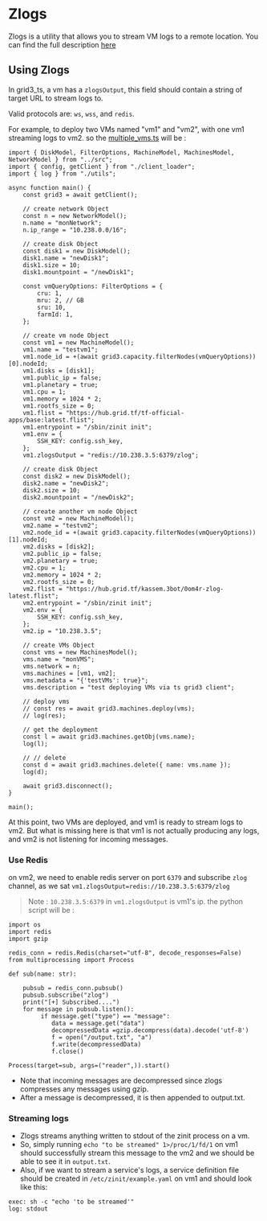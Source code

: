 # Zlogs

Zlogs is a utility that allows you to stream VM logs to a remote location. You can find the full description [here](https://github.com/threefoldtech/zos/tree/main/docs/manual/zlogs)

## Using Zlogs

In grid3_ts, a vm has a `zlogsOutput`, this field should contain a string of target URL to stream logs to.

Valid protocols are: `ws`, `wss`, and `redis`.

For example, to deploy two VMs named "vm1" and "vm2", with one vm1 streaming logs to vm2. so the [multiple_vms.ts](https://github.com/threefoldtech/grid3_client_ts/blob/development/scripts/multiple_vms.ts) will be :

````
import { DiskModel, FilterOptions, MachineModel, MachinesModel, NetworkModel } from "../src";
import { config, getClient } from "./client_loader";
import { log } from "./utils";

async function main() {
    const grid3 = await getClient();

    // create network Object
    const n = new NetworkModel();
    n.name = "monNetwork";
    n.ip_range = "10.238.0.0/16";

    // create disk Object
    const disk1 = new DiskModel();
    disk1.name = "newDisk1";
    disk1.size = 10;
    disk1.mountpoint = "/newDisk1";

    const vmQueryOptions: FilterOptions = {
        cru: 1,
        mru: 2, // GB
        sru: 10,
        farmId: 1,
    };

    // create vm node Object
    const vm1 = new MachineModel();
    vm1.name = "testvm1";
    vm1.node_id = +(await grid3.capacity.filterNodes(vmQueryOptions))[0].nodeId;
    vm1.disks = [disk1];
    vm1.public_ip = false;
    vm1.planetary = true;
    vm1.cpu = 1;
    vm1.memory = 1024 * 2;
    vm1.rootfs_size = 0;
    vm1.flist = "https://hub.grid.tf/tf-official-apps/base:latest.flist";
    vm1.entrypoint = "/sbin/zinit init";
    vm1.env = {
        SSH_KEY: config.ssh_key,
    };
    vm1.zlogsOutput = "redis://10.238.3.5:6379/zlog";

    // create disk Object
    const disk2 = new DiskModel();
    disk2.name = "newDisk2";
    disk2.size = 10;
    disk2.mountpoint = "/newDisk2";

    // create another vm node Object
    const vm2 = new MachineModel();
    vm2.name = "testvm2";
    vm2.node_id = +(await grid3.capacity.filterNodes(vmQueryOptions))[1].nodeId;
    vm2.disks = [disk2];
    vm2.public_ip = false;
    vm2.planetary = true;
    vm2.cpu = 1;
    vm2.memory = 1024 * 2;
    vm2.rootfs_size = 0;
    vm2.flist = "https://hub.grid.tf/kassem.3bot/0om4r-zlog-latest.flist";
    vm2.entrypoint = "/sbin/zinit init";
    vm2.env = {
        SSH_KEY: config.ssh_key,
    };
    vm2.ip = "10.238.3.5";

    // create VMs Object
    const vms = new MachinesModel();
    vms.name = "monVMS";
    vms.network = n;
    vms.machines = [vm1, vm2];
    vms.metadata = "{'testVMs': true}";
    vms.description = "test deploying VMs via ts grid3 client";

    // deploy vms
    // const res = await grid3.machines.deploy(vms);
    // log(res);

    // get the deployment
    const l = await grid3.machines.getObj(vms.name);
    log(l);

    // // delete
    const d = await grid3.machines.delete({ name: vms.name });
    log(d);

    await grid3.disconnect();
}

main();

````

At this point, two VMs are deployed, and vm1 is ready to stream logs to vm2. But what is missing here is that vm1 is not actually producing any logs, and vm2 is not listening for incoming messages.

### Use Redis
on vm2, we need to enable redis server on port `6379` and subscribe `zlog` channel, as we sat `vm1.zlogsOutput=redis://10.238.3.5:6379/zlog` 
> Note : `10.238.3.5:6379` in `vm1.zlogsOutput` is vm1's ip.
the python script will be :
````
import os
import redis
import gzip

redis_conn = redis.Redis(charset="utf-8", decode_responses=False)
from multiprocessing import Process

def sub(name: str):

    pubsub = redis_conn.pubsub()
    pubsub.subscribe("zlog")
    print("[+] Subscribed....")
    for message in pubsub.listen():
         if message.get("type") == "message":
            data = message.get("data")
            decompressedData =gzip.decompress(data).decode('utf-8')
            f = open("/output.txt", "a")
            f.write(decompressedData)
            f.close()

Process(target=sub, args=("reader",)).start()

````

- Note that incoming messages are decompressed since zlogs compresses any messages using gzip.
- After a message is decompressed, it is then appended to output.txt.
  
### Streaming logs

- Zlogs streams anything written to stdout of the zinit process on a vm. 
- So, simply running ```echo "to be streamed" 1>/proc/1/fd/1``` on vm1 should successfully stream this message to the vm2 and we should be able to see it in `output.txt`.
- Also, if we want to stream a service's logs, a service definition file should be created in ```/etc/zinit/example.yaml``` on vm1 and should look like this:
```
exec: sh -c "echo 'to be streamed'"
log: stdout
```